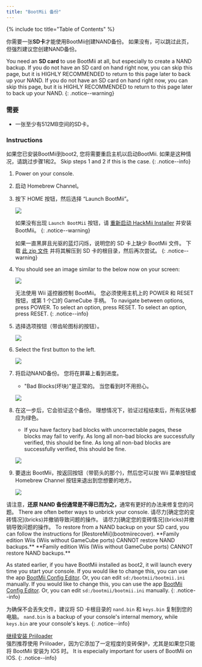 ```yaml
---
title: "BootMii 备份"
---
```


{% include toc title="Table of Contents" %}

你需要一张**SD卡**才能使用BootMii创建NAND备份。 如果没有，可以跳过此页，但强烈建议您创建NAND备份。

You need an **SD card** to use BootMii at all, but especially to create a NAND backup. If you do not have an SD card on hand right now, you can skip this page, but it is HIGHLY RECOMMENDED to return to this page later to back up your NAND. If you do not have an SD card on hand right now, you can skip this page, but it is HIGHLY RECOMMENDED to return to this page later to back up your NAND.
{: .notice--warning}

### 需要

* 一张至少有512MB空间的SD卡。

### Instructions

如果您已安装BootMii到boot2, 您将需要重启主机以启动BootMii. 如果是这种情况，请跳过步骤1和2。 Skip steps 1 and 2 if this is the case.
{: .notice--info}

1. Power on your console.
1. 启动 Homebrew Channel。
1. 按下 HOME 按钮，然后选择 “Launch BootMii”。

    ![](/images/bootmii/BootMii_HBC.png)

    如果没有出现 `Launch BootMii` 按钮，请 [重新启动 HackMii Installer](hackmii) 并安装 BootMii。
    {: .notice--warning}

    如果一直黑屏且光驱的蓝灯闪烁，说明您的 SD 卡上缺少 BootMii 文件。 下载 [此 zip 文件](https://static.hackmii.com/bootmii_sd_files.zip) 并将其解压到 SD 卡的根目录，然后再次尝试。
    {: .notice--warning}

1. You should see an image similar to the below now on your screen:

    ![](/images/bootmii/BootMii_Main.png)

    无法使用 Wii 遥控器控制 BootMii。 您必须使用主机上的 POWER 和 RESET 按钮，或第 1 个口的 GameCube 手柄。 To navigate between options, press POWER. To select an option, press RESET. To select an option, press RESET.
    {: .notice--info}

1. 选择选项按钮（带齿轮图标的按钮）。

    ![](/images/bootmii/BootMii_Gears.png)

1. Select the first button to the left.

    ![](/images/bootmii/BootMii_Backup.png)

1. 将启动NAND备份。 您将在屏幕上看到进度。
    + "Bad Blocks(坏块)"是正常的。 当您看到时不用担心。

    ![](/images/bootmii/BootMii_NAND_Backup.png)

1. 在这一步后，它会验证这个备份。 理想情况下，验证过程结束后，所有区块都应为绿色。
    + If you have factory bad blocks with uncorrectable pages, these blocks may fail to verify. As long all non-bad blocks are successfully verified, this should be fine. As long all non-bad blocks are successfully verified, this should be fine.

    ![](/images/bootmii/BootMii_NAND_Backup_Verify.png)

1. 要退出 BootMii，按返回按钮（带箭头的那个)，然后您可以按 Wii 菜单按钮或 Homebrew Channel 按钮来退出到您想要的地方。

    ![](/images/bootmii/BootMii_Return.png)

<div id="restore-notice" class="notice" markdown="1">
请注意，<strong>还原 NAND 备份通常是不得已而为之，</strong>通常有更好的办法来修复您的问题。 There are often better ways to unbrick your console. 请尽力[确定您的变砖情况](bricks)并撤销导致问题的操作。
请尽力[确定您的变砖情况](bricks)并撤销导致问题的操作。
To restore from a NAND backup on your SD card, you can follow the instructions for [RestoreMii](bootmiirecover). **Family edition Wiis (Wiis without GameCube ports) CANNOT restore NAND backups.** **Family edition Wiis (Wiis without GameCube ports) CANNOT restore NAND backups.**
</div>

As stated earlier, if you have BootMii installed as boot2, it will launch every time you start your console. If you would like to change this, you can use the app [BootMii Config Editor](https://oscwii.org/library/app/BootMiiConfigurationEditor). Or, you can edit `sd:/bootmii/bootmii.ini` manually. If you would like to change this, you can use the app [BootMii Config Editor](https://oscwii.org/library/app/BootMiiConfigurationEditor). Or, you can edit `sd:/bootmii/bootmii.ini` manually.
{: .notice--info}

为确保不会丢失文件，建议将 SD 卡根目录的 `nand.bin` 和 `keys.bin` 复制到您的电脑。 `nand.bin` is a backup of your console's internal memory, while `keys.bin` are your console's keys.
{: .notice--info}

[继续安装 Priiloader](priiloader)<br> 强烈推荐使用 Priiloader，因为它添加了一定程度的变砖保护，尤其是如果您只能将 BootMii 安装为 IOS 时。 It is especially important for users of BootMii on IOS.
{: .notice--info}
